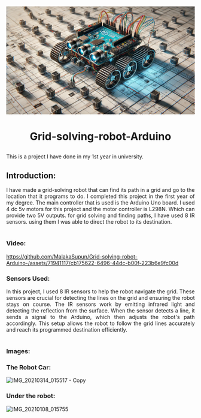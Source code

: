 # 
<p align="center">
    <img width="1150" src="Repo_Images/Image_01.png" alt="Logo_01">
</p>

#
<h1 align="center">

Grid-solving-robot-Arduino
</h1>

This is a project I have done in my 1st year in university.

## Introduction:
<p align="justify">
I have made a grid-solving robot that can find its path in a grid and go to the location that it programs to do. I completed this project in the first year of my degree. The main controller that is used is the Arduino Uno board.  I used 4 dc 5v motors for this project and the motor controller is  L298N. Which can provide two 5V outputs. for grid solving and finding paths, I have used 8 IR sensors. using them I was able to  direct the robot to its destination.

#

### Video:

https://github.com/MalakaSupun/Grid-solving-robot-Arduino-/assets/71941117/cb175622-6496-44dc-b00f-223b6e9fc00d


### Sensors Used:

<p align="justify">
In this project, I used 8 IR sensors to help the robot navigate the grid. These sensors are crucial for detecting the lines on the grid and ensuring the robot stays on course. The IR sensors work by emitting infrared light and detecting the reflection from the surface. When the sensor detects a line, it sends a signal to the Arduino, which then adjusts the robot's path accordingly. This setup allows the robot to follow the grid lines accurately and reach its programmed destination efficiently.

#
### Images:

### The Robot Car:
![IMG_20210314_015517 - Copy](https://github.com/MalakaSupun/Grid-solving-robot-Arduino-/assets/71941117/87051945-9ff7-4d2e-977c-bda6a913b21f)


### Under the robot:

![IMG_20210108_015755](https://github.com/MalakaSupun/Grid-solving-robot-Arduino-/assets/71941117/d6ae0765-a212-4eaa-a013-0d6286ba95d4)
